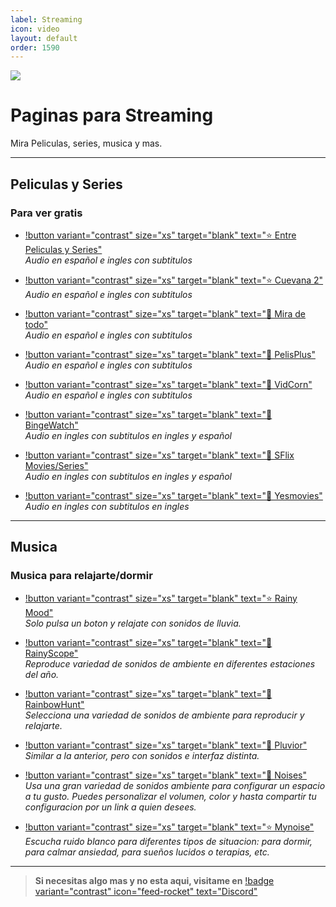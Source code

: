 ```yaml
---
label: Streaming
icon: video
layout: default
order: 1590
---
```


![](https://i.postimg.cc/tg35sScS/Paginas-streaming.png)
# Paginas para Streaming
Mira Peliculas, series, musica y mas.

---

## Peliculas y Series

### Para ver gratis

- [!button variant="contrast" size="xs" target="blank" text="⭐ Entre Peliculas y Series"](https://entrepeliculasyseries.pro/)      
  *Audio en español e ingles con subtitulos*

- [!button variant="contrast" size="xs" target="blank" text="⭐ Cuevana 2"](https://www.cuevana2.icu/)      
  *Audio en español e ingles con subtitulos*

- [!button variant="contrast" size="xs" target="blank" text="🔷 Mira de todo"](https://miradetodo.de/)      
  *Audio en español e ingles con subtitulos*

- [!button variant="contrast" size="xs" target="blank" text="🔷 PelisPlus"](https://www2.pelisplus.cx/)       
  *Audio en español e ingles con subtitulos*

- [!button variant="contrast" size="xs" target="blank" text="🔷 VidCorn"](https://ww1.vidcorn.to/series/)      
  *Audio en español e ingles con subtitulos*

- [!button variant="contrast" size="xs" target="blank" text="🔷 BingeWatch"](https://bingewatch.to/home)      
  *Audio en ingles con subtitulos en ingles y español*
   
- [!button variant="contrast" size="xs" target="blank" text="🔷 SFlix Movies/Series"](https://sflix.to/home)      
  *Audio en ingles con subtitulos en ingles y español*

- [!button variant="contrast" size="xs" target="blank" text="🔷 Yesmovies"](https://yesmovies.ag/)       
  *Audio en ingles con subtitulos en ingles*
  
---

## Musica 

### Musica para relajarte/dormir
- [!button variant="contrast" size="xs" target="blank" text="⭐ Rainy Mood"](https://www.rainymood.com/)       
  *Solo pulsa un boton y relajate con sonidos de lluvia.*

- [!button variant="contrast" size="xs" target="blank" text="🔷 RainyScope"](https://rainyscope.com/)       
  *Reproduce variedad de sonidos de ambiente en diferentes estaciones del año.* 

- [!button variant="contrast" size="xs" target="blank" text="🔷 RainbowHunt"](https://rainbowhunt.com/)         
  *Selecciona una variedad de sonidos de ambiente para reproducir y relajarte.*   

- [!button variant="contrast" size="xs" target="blank" text="🔷 Pluvior"](https://pluvior.com/)      
  *Similar a la anterior, pero con sonidos e interfaz distinta.*   
  
- [!button variant="contrast" size="xs" target="blank" text="🔷 Noises"](https://noises.online/)      
  *Usa una gran variedad de sonidos ambiente para configurar un espacio a tu gusto. Puedes personalizar el volumen, color y hasta compartir tu configuracion por un link a quien desees.* 

- [!button variant="contrast" size="xs" target="blank" text="⭐ Mynoise"](https://mynoise.net/)      
  *Escucha ruido blanco para diferentes tipos de situacion: para dormir, para calmar ansiedad, para sueños lucidos o terapias, etc.*

---

> **Si necesitas algo mas y no esta aqui, visitame en** [!badge variant="contrast" icon="feed-rocket" text="Discord"](https://discord.gg/hVKeY3uEru) 
